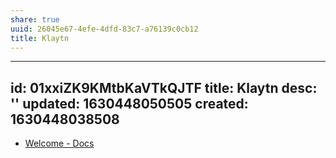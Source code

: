 ```yaml
---
share: true
uuid: 26045e67-4efe-4dfd-83c7-a76139c0cb12
title: Klaytn
---
```

---
id: 01xxiZK9KMtbKaVTkQJTF
title: Klaytn
desc: ''
updated: 1630448050505
created: 1630448038508
---

* [Welcome -  Docs](https://docs.klaytn.com/)
